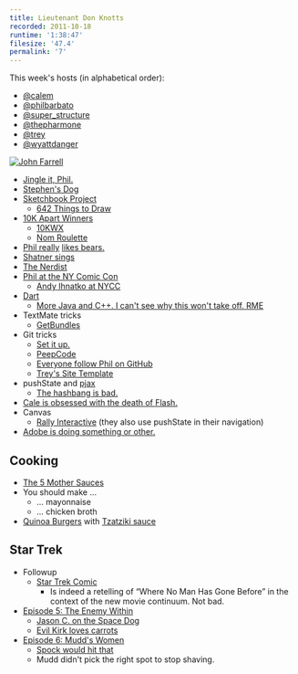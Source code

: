 ```yaml
---
title: Lieutenant Don Knotts
recorded: 2011-10-18
runtime: '1:38:47'
filesize: '47.4'
permalink: '7'
---
```


This week's hosts (in alphabetical order):

- [@calem](https://twitter.com/calem)
- [@philbarbato](https://twitter.com/philbarbato)
- [@super_structure](https://twitter.com/super_structure)
- [@thepharmone](https://twitter.com/thepharmone)
- [@trey](https://twitter.com/trey)
- [@wyattdanger](https://twitter.com/wyattdanger)

[![John Farrell](http://jawgrind.s3.amazonaws.com/Jawgrind-Episode-7.jpg)](http://en.memory-alpha.org/wiki/John_Farrell)

- [Jingle it, Phil.](http://philbarbato.tumblr.com/post/11579568269/i-decided-to-do-a-jingle-theme-song-intro-for-this)
- [Stephen's Dog](http://instagr.am/p/QQNKZ/)
- [Sketchbook Project](http://www.arthousecoop.com/projects/sketchbookproject)
    - [642 Things to Draw](http://instagr.am/p/Pg14z/)
- [10K Apart Winners](http://10k.aneventapart.com/)
    - [10KWX](http://midnightcheese.com/wx/)
    - [Nom Roulette](http://nomroulette.com/)
- [Phil really](http://philbarbato.tumblr.com/) [likes bears.](http://threesixtyfivebears.com/)
- [Shatner sings](http://en.wikipedia.org/wiki/Has_Been)
- [The Nerdist](http://www.nerdist.com/)
- [Phil at the NY Comic Con](http://nycc11.mapyourshow.com/5_0/sessions/sessiondetails.cfm?ScheduledSessionID=1BA8)
    - [Andy Ihnatko at NYCC](http://5by5.tv/ia/4-misinterpreted-as-creepy)
- [Dart](http://en.wikipedia.org/wiki/Dart_(programming_language))
    - [More Java and C++. I can't see why this won't take off. RME](https://mlkshk.com/p/88BZ)
- TextMate tricks
    - [GetBundles](http://solutions.trey.cc/2009/02/25/installing-getbundles-on-a-fresh-copy-of-textmate/)
- Git tricks
    - [Set it up.](http://solutions.trey.cc/2009/03/09/a-happy-git-environment-on-osx-leopard/)
    - [PeepCode](http://peepcode.com/products/git)
    - [Everyone follow Phil on GitHub](https://github.com/philbarbato)
    - [Trey's Site Template](https://github.com/trey/site-template)
- pushState and [pjax](http://pjax.heroku.com/)
    - [The hashbang is bad.](http://danwebb.net/2011/5/28/it-is-about-the-hashbangs)
- [Cale is obsessed with the death of Flash.](http://iswifter.net/)
- Canvas
    - [Rally Interactive](http://beta.rallyinteractive.com/) (they also use pushState in their navigation)
- [Adobe is doing something or other.](http://blogs.adobe.com/jnack/2011/10/css-shaders-hell-yeah.html)

## Cooking

- [The 5 Mother Sauces](http://luvintkandtj.hubpages.com/hub/The-Five-Mother-Sauces)
- You should make &hellip;
    - &hellip; mayonnaise
    - &hellip; chicken broth
- [Quinoa Burgers](http://eggandtoast.com/trey/card/223/) with [Tzatziki sauce](http://eggandtoast.com/trey/card/225/)

## Star Trek

- Followup
    - [Star Trek Comic](http://www.comixology.com/sku/JUL110308/Star-Trek-Ongoing-1)
        - Is indeed a retelling of “Where No Man Has Gone Before” in the context of the new movie continuum. Not bad.
- [Episode 5: The Enemy Within](http://en.wikipedia.org/wiki/The_Enemy_Within_(Star_Trek))
    - [Jason C. on the Space Dog](http://www.jasoncoleman.net/2011/10/18/space-dog/)
    - [Evil Kirk loves carrots](http://jawgrind.s3.amazonaws.com/Star-Trek-Gifs/TOS/episode-5-carrot.gif)
- [Episode 6: Mudd's Women](http://en.wikipedia.org/wiki/Mudd%27s_Women)
    - [Spock would hit that](http://jawgrind.s3.amazonaws.com/Star-Trek-Gifs/TOS/episode-6-spock-would-hit-that.gif)
    - Mudd didn't pick the right spot to stop shaving.
